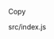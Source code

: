 <!DOCTYPE html>
<html lang="en">
<head>
<meta charset="UTF-8">
             <meta name="viewport" content="width=device-width, user-scalable=no, initial-scale=1.0, maximum-scale=1.0, minimum-scale=1.0">
                         <meta http-equiv="X-UA-Compatible" content="ie=edge">
            

</head>
<body>

<clipboard-copy for="blob-path"> Copy </clipboard-copy>
<div id="blob-path">src/index.js</div>

</body>


</html>

